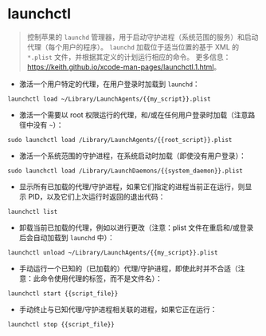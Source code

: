 # launchctl

> 控制苹果的 `launchd` 管理器，用于启动守护进程（系统范围的服务）和启动代理（每个用户的程序）。
> `launchd` 加载位于适当位置的基于 XML 的 `*.plist` 文件，并根据其定义的计划运行相应的命令。
> 更多信息：<https://keith.github.io/xcode-man-pages/launchctl.1.html>。

- 激活一个用户特定的代理，在用户登录时加载到 `launchd`：

`launchctl load ~/Library/LaunchAgents/{{my_script}}.plist`

- 激活一个需要以 root 权限运行的代理，和/或在任何用户登录时加载（注意路径中没有 `~`）：

`sudo launchctl load /Library/LaunchAgents/{{root_script}}.plist`

- 激活一个系统范围的守护进程，在系统启动时加载（即使没有用户登录）：

`sudo launchctl load /Library/LaunchDaemons/{{system_daemon}}.plist`

- 显示所有已加载的代理/守护进程，如果它们指定的进程当前正在运行，则显示 PID，以及它们上次运行时返回的退出代码：

`launchctl list`

- 卸载当前已加载的代理，例如以进行更改（注意：plist 文件在重启和/或登录后会自动加载到 `launchd` 中）：

`launchctl unload ~/Library/LaunchAgents/{{my_script}}.plist`

- 手动运行一个已知的（已加载的）代理/守护进程，即使此时并不合适（注意：此命令使用代理的标签，而不是文件名）：

`launchctl start {{script_file}}`

- 手动终止与已知代理/守护进程相关联的进程，如果它正在运行：

`launchctl stop {{script_file}}`